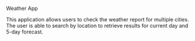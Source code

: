 Weather App

This application allows users to check the weather report for multiple cities. The user is able to search by location to retrieve results for current day and 5-day forecast.